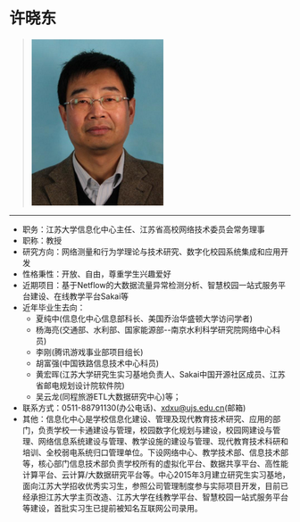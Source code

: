 # 许晓东
> ![](https://github.com/TutorWikiUJS/TutorWiki/blob/master/imgs/xxd.png)
---

- 职务：江苏大学信息化中心主任、江苏省高校网络技术委员会常务理事
- 职称：教授
- 研究方向：网络测量和行为学理论与技术研究、数字化校园系统集成和应用开发
- 性格秉性：开放、自由，尊重学生兴趣爱好
- 近期项目：基于Netflow的大数据流量异常检测分析、智慧校园一站式服务平台建设、在线教学平台Sakai等
- 近年毕业生去向：
    - 夏纯中(信息化中心信息部科长、美国乔治华盛顿大学访问学者)
    - 杨海亮(交通部、水利部、国家能源部--南京水利科学研究院网络中心科员)
    - 李刚(腾讯游戏事业部项目组长)
    - 胡富强(中国铁路信息技术中心科员)
    - 黄宏晖(江苏大学研究生实习基地负责人、Sakai中国开源社区成员、江苏省邮电规划设计院软件院)
    - 吴云龙(同程旅游ETL大数据研究中心)等；
- 联系方式：0511-88791130(办公电话)、xdxu@ujs.edu.cn(邮箱)
- 其他：信息化中心是学校信息化建设、管理及现代教育技术研究、应用的部门，负责学校一卡通建设与管理，校园数字化规划与建设，校园网建设与管理、网络信息系统建设与管理、教学设施的建设与管理、现代教育技术科研和培训、全校弱电系统归口管理单位。下设网络中心、教学技术部、信息技术部等，核心部门信息技术部负责学校所有的虚拟化平台、数据共享平台、高性能计算平台、云计算/大数据研究平台等。中心2015年3月建立研究生实习基地，面向江苏大学招收优秀实习生，参照公司管理制度参与实际项目开发，目前已经承担江苏大学主页改造、江苏大学在线教学平台、智慧校园一站式服务平台等建设，首批实习生已提前被知名互联网公司录用。
